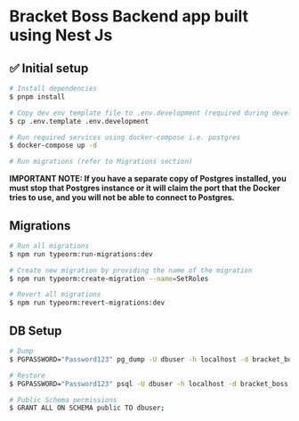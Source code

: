 # Bracket Boss Backend app built using Nest Js

## ✅ Initial setup
```bash
# Install dependencies
$ pnpm install

# Copy dev env template file to .env.development (required during development)
$ cp .env.template .env.development

# Run required services using docker-compose i.e. postgres
$ docker-compose up -d

# Run migrations (refer to Migrations section)
```
**IMPORTANT NOTE: If you have a separate copy of Postgres installed, you must stop that Postgres instance or it will claim the port that the Docker tries to use, and you will not be able to connect to Postgres.**

## Migrations
```bash
# Run all migrations
$ npm run typeorm:run-migrations:dev

# Create new migration by providing the name of the migration
$ npm run typeorm:create-migration --name=SetRoles

# Revert all migrations
$ npm run typeorm:revert-migrations:dev
```



## DB Setup
```bash
# Dump
$ PGPASSWORD="Password123" pg_dump -U dbuser -h localhost -d bracket_boss > bracket_boss_backup.sql

# Restore
$ PGPASSWORD="Password123" psql -U dbuser -h localhost -d bracket_boss -f bracket_boss_backup.sql

# Public Schema permissions
$ GRANT ALL ON SCHEMA public TO dbuser;
```
